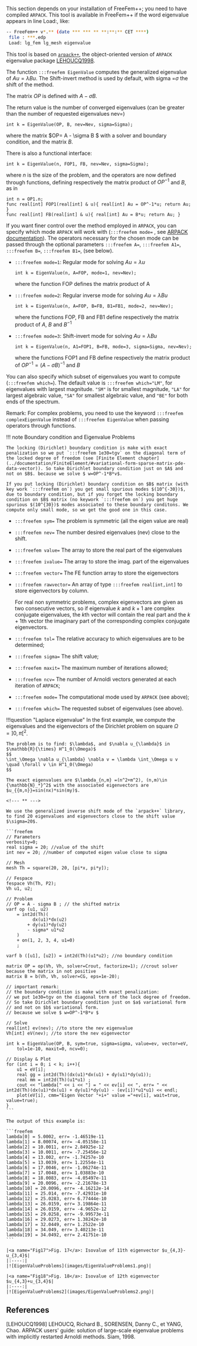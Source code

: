 This section depends on your installation of FreeFem++; you need to have compiled `ARPACK`. This tool is available in FreeFem++ if the word eigenvalue appears in line Load:, like:

```bash
-- FreeFem++ v*.** (date *** *** ** **:**:** CET ****)
 file : ***.edp
 Load: lg_fem lg_mesh eigenvalue
```

This tool is based on [`arpack++`](http://www.caam.rice.edu/software/ARPACK/), the object-oriented version of `ARPACK` eigenvalue package [LEHOUCQ1998](#LEHOUCQ1998).

The function `:::freefem EigenValue` computes the generalized eigenvalue of $A u = \lambda B u$. The Shift-invert method is used by default, with sigma =$\sigma$ the shift of the method.

The matrix $OP$ is defined with $A - \sigma B$.

The return value is the number of converged eigenvalues (can be greater than the number of requested eigenvalues nev=)

```freefem
int k = EigenValue(OP, B, nev=Nev, sigma=Sigma);
```

where the matrix $OP= A - \sigma B $ with a solver and boundary condition, and the matrix $B$.

There is also a functional interface:

```freefem
int k = EigenValue(n, FOP1, FB, nev=Nev, sigma=Sigma);
```

where $n$ is the size of the problem, and the operators are now defined through functions, defining respectively the matrix product of $OP^{-1}$ and $B$, as in

```freefem
int n = OP1.n;
func real[int] FOP1(real[int] & u){ real[int] Au = OP^-1*u; return Au; }
func real[int] FB(real[int] & u){ real[int] Au = B*u; return Au; }
```

If you want finer control over the method employed in `ARPACK`, you can specify which mode `ARPACK` will work with (`:::freefem mode=` , see [ARPACK documentation](#LEHOUCQ1998)). The operators necessary for the chosen mode can be passed through the optional parameters `:::freefem A=`, `:::freefem A1=`, `:::freefem B=`, `:::freefem B1=`, (see below).

* `:::freefem mode=1`: Regular mode for solving $A u = \lambda u$

	```freefem
	int k = EigenValue(n, A=FOP, mode=1, nev=Nev);
	```

	where the function FOP defines the matrix product of A

* `:::freefem mode=2`: Regular inverse mode for solving $A u = \lambda B u$

	```freefem
	int k = EigenValue(n, A=FOP, B=FB, B1=FB1, mode=2, nev=Nev);
	```

	where the functions FOP, FB and FB1 define respectively the matrix product of $A$, $B$ and $B^{-1}$

* `:::freefem mode=3`: Shift-invert mode for solving $A u = \lambda B u$

	```freefem
	int k = EigenValue(n, A1=FOP1, B=FB, mode=3, sigma=Sigma, nev=Nev);
	```

	where the functions FOP1 and FB define respectively the matrix product of $OP^{-1} = (A - \sigma B)^{-1}$ and $B$

You can also specify which subset of eigenvalues you want to compute (`:::freefem which=`). The default value is `:::freefem which="LM"`, for eigenvalues with largest magnitude. `"SM"` is for smallest magnitude, `"LA"` for largest algebraic value, `"SA"` for smallest algebraic value, and `"BE"` for both ends of the spectrum.

Remark: For complex problems, you need to use the keyword `:::freefem complexEigenValue` instead of `:::freefem EigenValue` when passing operators through functions.

!!! note
	Boundary condition and Eigenvalue Problems

	The locking (Dirichlet) boundary condition is make with exact penalization so we put `:::freefem 1e30=tgv` on the diagonal term of the locked degree of freedom (see [Finite Element chapter](../documentation/FiniteElement/#variational-form-sparse-matrix-pde-data-vector)). So take Dirichlet boundary condition just on $A$ and not on $B$. because we solve $ w=OP^-1*B*v$.

	If you put locking (Dirichlet) boundary condition on $B$ matrix (with key work `:::freefem on`) you get small spurious modes $(10^{-30})$, due to boundary condition, but if you forget the locking boundary condition on $B$ matrix (no keywork `:::freefem on`) you get huge spurious $(10^{30})$ modes associated to these boundary conditons. We compute only small mode, so we get the good one in this case.

* `:::freefem sym=`
	The problem is symmetric (all the eigen value are real)

* `:::freefem nev=`
	The number desired eigenvalues (nev) close to the shift.

* `:::freefem value=`
	The array to store the real part of the eigenvalues

* `:::freefem ivalue=`
	The array to store the imag. part of the eigenvalues

* `:::freefem vector=`
	The FE function array to store the eigenvectors

* `:::freefem rawvector=`
	An array of type `:::freefem real[int,int]` to store eigenvectors by column.

 	For real non symmetric problems, complex eigenvectors are given as two consecutive vectors, so if eigenvalue $k$ and $k+1$ are complex conjugate eigenvalues, the $k$th vector will contain the real part and the $k+1$th vector the imaginary part of the corresponding complex conjugate eigenvectors.

* `:::freefem tol=`
	The relative accuracy to which eigenvalues are to be determined;

* `:::freefem sigma=`
	The shift value;

* `:::freefem maxit=`
	The maximum number of iterations allowed;

* `:::freefem ncv=`
	The number of Arnoldi vectors generated at each iteration of `ARPACK`;

* `:::freefem mode=`
	The computational mode used by `ARPACK` (see above);

* `:::freefem which=`
The requested subset of eigenvalues (see above).

!!!question "Laplace eigenvalue"
	In the first example, we compute the eigenvalues and the eigenvectors of the Dirichlet problem on square $\Omega=]0,\pi[^2$.

	The problem is to find: $\lambda$, and $\nabla u_{\lambda}$ in $\mathbb{R}{\times} H^1_0(\Omega)$
	$$
	\int_\Omega \nabla u_{\lambda} \nabla v = \lambda \int_\Omega u v \quad \forall v \in H^1_0(\Omega)
	$$

	The exact eigenvalues are $\lambda_{n,m} =(n^2+m^2), (n,m)\in {\mathbb{N}_*}^2$ with the associated eigenvectors are $u_{{m,n}}=sin(nx)*sin(my)$.

	<!--- ** --->

	We use the generalized inverse shift mode of the `arpack++` library, to find 20 eigenvalues and eigenvectors close to the shift value $\sigma=20$.

	```freefem
	// Parameters
	verbosity=0;
	real sigma = 20; //value of the shift
	int nev = 20; //number of computed eigen value close to sigma

	// Mesh
	mesh Th = square(20, 20, [pi*x, pi*y]);

	// Fespace
	fespace Vh(Th, P2);
	Vh u1, u2;

	// Problem
	// OP = A - sigma B ; // the shifted matrix
	varf op (u1, u2)
		= int2d(Th)(
			  dx(u1)*dx(u2)
			+ dy(u1)*dy(u2)
			- sigma* u1*u2
		)
		+ on(1, 2, 3, 4, u1=0)
		;

	varf b ([u1], [u2]) = int2d(Th)(u1*u2); //no boundary condition

	matrix OP = op(Vh, Vh, solver=Crout, factorize=1); //crout solver because the matrix in not positive
	matrix B = b(Vh, Vh, solver=CG, eps=1e-20);

	// important remark:
	// the boundary condition is make with exact penalization:
	// we put 1e30=tgv on the diagonal term of the lock degree of freedom.
	// So take Dirichlet boundary condition just on $a$ variational form
	// and not on $b$ variational form.
	// because we solve $ w=OP^-1*B*v $

	// Solve
	real[int] ev(nev); //to store the nev eigenvalue
	Vh[int] eV(nev); //to store the nev eigenvector

	int k = EigenValue(OP, B, sym=true, sigma=sigma, value=ev, vector=eV,
		tol=1e-10, maxit=0, ncv=0);

	// Display & Plot
	for (int i = 0; i < k; i++){
		u1 = eV[i];
		real gg = int2d(Th)(dx(u1)*dx(u1) + dy(u1)*dy(u1));
		real mm = int2d(Th)(u1*u1) ;
		cout << "lambda[" << i << "] = " << ev[i] << ", err= " << int2d(Th)(dx(u1)*dx(u1) + dy(u1)*dy(u1) - (ev[i])*u1*u1) << endl;
		plot(eV[i], cmm="Eigen Vector "+i+" value ="+ev[i], wait=true, value=true);
	}
	```

	The output of this example is:

	```freefem
	lambda[0] = 5.0002, err= -1.46519e-11
	lambda[1] = 8.00074, err= -4.05158e-11
	lambda[2] = 10.0011, err= 2.84925e-12
	lambda[3] = 10.0011, err= -7.25456e-12
	lambda[4] = 13.002, err= -1.74257e-10
	lambda[5] = 13.0039, err= 1.22554e-11
	lambda[6] = 17.0046, err= -1.06274e-11
	lambda[7] = 17.0048, err= 1.03883e-10
	lambda[8] = 18.0083, err= -4.05497e-11
	lambda[9] = 20.0096, err= -2.21678e-13
	lambda[10] = 20.0096, err= -4.16212e-14
	lambda[11] = 25.014, err= -7.42931e-10
	lambda[12] = 25.0283, err= 6.77444e-10
	lambda[13] = 26.0159, err= 3.19864e-11
	lambda[14] = 26.0159, err= -4.9652e-12
	lambda[15] = 29.0258, err= -9.99573e-11
	lambda[16] = 29.0273, err= 1.38242e-10
	lambda[17] = 32.0449, err= 1.2522e-10
	lambda[18] = 34.049, err= 3.40213e-11
	lambda[19] = 34.0492, err= 2.41751e-10
	```

	|<a name="Fig17">Fig. 17</a>: Isovalue of 11th eigenvector $u_{4,3}-u_{3,4}$|
	|:----:|
	|![EigenValueProblems](images/EigenValueProblems1.png)|

	|<a name="Fig18">Fig. 18</a>: Isovalue of 12th eigenvector $u_{4,3}+u_{3,4}$|
	|:----:|
	|![EigenValueProblems2](images/EigenValueProblems2.png)|

## References

<a name="LEHOUCQ1998">[LEHOUCQ1998]</a> LEHOUCQ, Richard B., SORENSEN, Danny C., et YANG, Chao. ARPACK users' guide: solution of large-scale eigenvalue problems with implicitly restarted Arnoldi methods. Siam, 1998.
